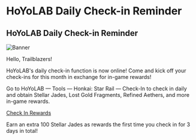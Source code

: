 # HoYoLAB Daily Check-in Reminder
## HoYoLAB Daily Check-in Reminder
![Banner](https://sdk.hoyoverse.com/upload/ann/2024/05/09/3194659e1c002ae30324906214c346c1_4784698726857124790.jpg)

Hello, Trailblazers!

HoYoLAB's daily check-in function is now online! Come and kick off your check-ins for this month in exchange for in-game rewards!

Go to HoYoLAB — Tools — Honkai: Star Rail — Check-In to check in daily and obtain Stellar Jades, Lost Gold Fragments, Refined Aethers, and more in-game rewards.

[ Check In Rewards](https://hoyo.link/8aiwCBAd)

Earn an extra 100 Stellar Jades as rewards the first time you check in for 3 days in total!
